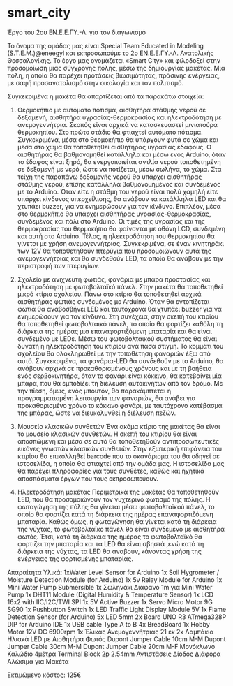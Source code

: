 # smart_city
Έργο του 2ου ΕΝ.Ε.Ε.ΓΥ.-Λ. για τον διαγωνισμό

Το όνομα της ομάδας μας είναι Special Team Educated in Modeling (S.T.E.M.)@eneegyl και εκπροσωπούμε το 2ο ΕΝ.Ε.Ε.ΓΥ.-Λ. Ανατολικής Θεσσαλονίκης. Το έργο μας ονομάζεται «Smart City» και φιλοδοξεί στην προσομοίωση μιας σύγχρονης πόλης, μέσω της δημιουργίας μακέτας. Μια πόλη, η οποία θα παρέχει προτάσεις βιωσιμότητας, πράσινης ενέργειας, με σαφή προσανατολισμό στην οικολογία και τον πολιτισμό.

Συγκεκριμένα η μακέτα θα απαρτίζεται από τα παρακάτω στοιχεία:

1. Θερμοκήπιο με αυτόματο πότισμα, αισθητήρα στάθμης νερού σε δεξαμενή, αισθητήρα υγρασίας-θερμοκρασίας και ηλεκτροδότηση με ανεμογεννήτρια.
Σκοπός είναι αρχικά να κατασκευαστεί μινιατούρα θερμοκηπίου. Στο πρώτο στάδιο θα φτιαχτεί αυτόματο πότισμα. Συγκεκριμένα, μέσα στο θερμοκήπιο θα υπάρχουν φυτά σε χώμα και μέσα στο χώμα θα τοποθετηθεί αισθητήρας υγρασίας εδάφους. Ο αισθητήρας θα βαθμονομηθεί κατάλληλα και μέσω ενός Arduino, όταν το έδαφος είναι ξηρό, θα ενεργοποιείται αντλία νερού τοποθετημένη σε δεξαμενή με νερό, ώστε να ποτίζεται, μέσω σωλήνα, το χώμα.
Στα τείχη της παραπάνω δεξαμενής νερού θα υπάρχει αισθητήρας στάθμης νερού, επίσης κατάλληλα βαθμονομημένος και συνδεμένος με το Arduino. Όταν είτε η στάθμη του νερού είναι πολύ χαμηλή είτε υπάρχει κίνδυνος υπερχείλισης, θα ανάβουν τα κατάλληλα LED και θα χτυπάει buzzer, για να ενημερώσουν για τον κίνδυνο.
Επιπλέον, μέσα στο θερμοκήπιο θα υπάρχει αισθητήρας υγρασίας-θερμοκρασίας, συνδεμένος και πάλι στο Arduino. Οι τιμές της υγρασίας και της θερμοκρασίας του θερμοκήπιο θα φαίνονται με οθόνη LCD, συνδεμένη και αυτή στο Arduino.
Τέλος, η ηλεκτροδότηση του θερμοκηπίου θα γίνεται με χρήση ανεμογεννήτριας. Συγκεκριμένα, σε έναν κινητηράκι των 12V θα τοποθετηθούν πτερύγια που προσομοιώνουν αυτά της ανεμογεννήτριας και θα συνδεθούν LED, τα οποία θα ανάβουν με την περιστροφή των πτερυγίων.

2. Σχολείο με ανιχνευτή φωτιάς, φανάρια με μπάρα προστασίας και ηλεκτροδότηση με φωτοβολταϊκό πάνελ.
Στην μακέτα θα τοποθετηθεί μικρό κτίριο σχολείου. Πάνω στο κτίριο θα τοποθετηθεί αρχικά αισθητήρας φωτιάς συνδεμένος με Arduino. Όταν θα εντοπίζεται φωτιά θα αναβοσβήνει LED και ταυτόχρονα θα χτυπάει buzzer για να ενημερώσουν για τον κίνδυνο.  Στη συνέχεια, στην σκεπή του κτιρίου θα τοποθετηθεί φωτοβολταικό πάνελ, το οποίο θα φορτίζει καθόλη τη διάρκεια της ημέρας μια επαναφορτιζόμενη μπαταρία και θα είναι συνδεμένο με LEDs. Μέσω του φωτοβολταικού συστήματος θα είναι δυνατή η ηλεκτροδότηση του κτιρίου ανά πάσα στιγμή.
Το κομμάτι του σχολείου θα ολοκληρωθεί με την τοποθέτηση φαναριών έξω από αυτό. Συγκεκριμένα, τα φανάρια-LED θα συνδεθούν με το Arduino, θα ανάβουν αρχικά σε προκαθορισμένους χρόνους και με τη βοήθεια ενός σερβοκινητήρα, όταν το φανάρι είναι κόκκινο, θα κατεβαίνει μία μπάρα, που θα εμποδίζει τη διέλευση αυτοκινήτων από τον δρόμο. Με την πίεση, όμως, ενός μπουτόν, θα παρακάμπτεται η προγραμματισμένη λειτουργία των φαναριών, θα ανάβει για προκαθορισμένο χρόνο το κόκκινο φανάρι, με ταυτόχρονο κατέβασμα της μπάρας, ώστε να διευκολυνθεί η διέλευση πεζών.

3. Μουσείο κλασικών συνθετών
Ένα ακόμα κτίριο της μακέτας θα είναι το μουσείο κλασικών συνθετών. Η σκεπή του κτιρίου θα είναι αποσπώμενη και μέσα σε αυτό θα τοποθετηθούν αντιπροσωπευτικές εικόνες γνωστών κλασικών συνθετών. Στην εξωτερική επιφάνεια του κτιρίου θα επικολληθεί barcode που το σκανάρισμα του θα οδηγεί σε ιστοσελίδα, η οποία θα φτιαχτεί από την ομάδα μας. Η ιστοσελίδα μας θα παρέχει πληροφορίες για τους συνθέτες, καθώς και ηχητικά αποσπάσματα έργων που τους εκπροσωπεύουν.

4. Ηλεκτροδότηση μακέτας
Περιμετρικά της μακέτας θα τοποθετηθούν LED, που θα προσομοιώνουν τον νυχτερινό φωτισμό της πόλης. Η φωταγώγηση της πόλης θα γίνεται μέσω φωτοβολταϊκού πάνελ, το οποίο θα φορτίζει κατά τη διάρκεια της ημέρας επαναφορτιζόμενη μπαταρία. Καθώς όμως, η φωταγώγηση θα γίνεται κατά τη διάρκεια της νύχτας, το φωτοβολταϊκο πάνελ θα είναι συνδεμένο με αισθητήρα φωτός. Έτσι, κατά τη διάρκεια της ημέρας το φωτοβολταϊκό θα φορτιζει την μπαταρία και τα LED  θα είναι σβηστά ,ενώ κατά τη διάρκεια της νύχτας, τα LED θα αναβουν, κάνοντας χρήση της ενέργειας της φορτισμένης μπαταρίας.



Απαραίτητα Υλικά:
1xWater Level Sensor for Arduino
1x Soil Hygrometer / Moisture Detection Module (for Arduino)
1x 5v Relay Module for Arduino
1x Mini Water Pump Submersible
1x Σωληνάκι Διάφανο 1m για Mini Water Pump
1x DHT11 Module (Digital Humidity & Temperature Sensor)
1x LCD 16x2 with IIC/I2C/TWI SPI
1x 5V Active Buzzer
1x Servo Micro Motor 9G SG90
1x Pushbutton Switch
1x LED Traffic Light Display Module 5V
1x Flame Detection Sensor (for Arduino)
5x LED  5mm
2x Board UNO R3 ATmega328P DIP for Arduino IDE
1x USB cable Type A to B
4x BreadBoard
1x Hobby Motor 12V DC 6900rpm
1x Έλικας Ανεμογεννήτριας 21 εκ
2x Λαμπάκια Ηλιακά LED με Αισθητήρα Φωτός
Dupont Jumper Cable 10cm M-M
Dupont Jumper Cable 30cm M-M
Dupont Jumper Cable 20cm M-F
Μονόκλωνο Καλώδιο 4μέτρα
Terminal Block 2p 2.54mm
Αντιστάσεις
Δίοδος
Διάφορα Αλώσιμα για Μακέτα

Εκτιμώμενο κόστος: 125€

